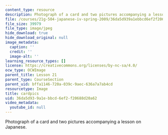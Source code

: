 ```yaml
---
content_type: resource
description: Photograph of a card and two pictures accompanying a lesson on Japanese.
file: /courses/21g-504-japanese-iv-spring-2009/36da5d939a1ebbcd6ef2f20688d20a62_cardpics.jpg
file_size: 39979
file_type: image/jpeg
hide_download: true
hide_download_original: null
image_metadata:
  caption: ''
  credit: ''
  image-alt: ''
learning_resource_types: []
license: https://creativecommons.org/licenses/by-nc-sa/4.0/
ocw_type: OCWImage
parent_title: Lesson 21
parent_type: CourseSection
parent_uid: bffa1146-720a-039c-9aec-636a7a7ab4cd
resourcetype: Image
title: cardpics
uid: 36da5d93-9a1e-bbcd-6ef2-f20688d20a62
video_metadata:
  youtube_id: null
---
```

Photograph of a card and two pictures accompanying a lesson on Japanese.